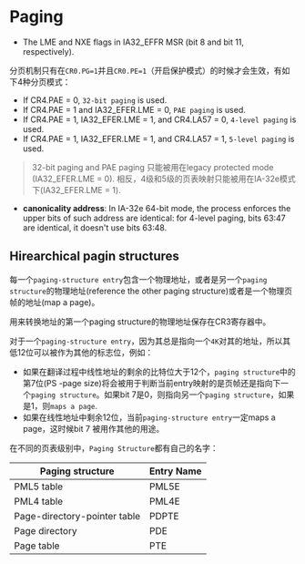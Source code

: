 # Paging

* The LME and NXE flags in IA32_EFFR MSR (bit 8 and bit 11, respectively).

分页机制只有在`CR0.PG=1`并且`CR0.PE=1`（开启保护模式）的时候才会生效，有如下4种分页模式：

* If CR4.PAE = 0, `32-bit paging` is used.
* If CR4.PAE = 1 and IA32_EFER.LME = 0, `PAE paging` is used.
* If CR4.PAE = 1, IA32_EFER.LME = 1, and CR4.LA57 = 0, `4-level paging` is used.
* If CR4.PAE = 1, IA32_EFER.LME = 1, and CR4.LA57 = 1, `5-level paging` is used.

> 32-bit paging and PAE paging 只能被用在legacy protected mode (IA32_EFER.LME = 0).  相反，4级和5级的页表映射只能被用在IA-32e模式下(IA32_EFER.LME = 1).

* **canonicality address**: In IA-32e 64-bit mode, the process enforces the upper bits of such address are identical: for 4-level paging, bits 63:47 are identical, it doesn't use bits 63:48. 

## Hirearchical pagin structures

 每一个`paging-structure entry`包含一个物理地址，或者是另一个`paging structure`的物理地址(reference the other paging structure)或者是一个物理页帧的地址(map a page)。

用来转换地址的第一个paging structure的物理地址保存在CR3寄存器中。

对于一个`paging-structure entry`，因为其总是指向一个`4K`对其的地址，所以其低12位可以被作为其他的标志位，例如：

* 如果在翻译过程中线性地址的剩余的比特位大于12个，`paging structure`中的第7位(PS -page size)将会被用于判断当前entry映射的是页帧还是指向下一个`paging structure`。如果bit 7是0，则指向另一个`paging structure`，如果是1，则`maps a page`.
* 如果在线性地址中剩余12位，当前`paging-structure entry`一定maps a page，这时候bit 7 被用作其他的用途。

在不同的页表级别中，`Paging Structure`都有自己的名字：

| Paging structure             | Entry Name |
| ---------------------------- | ---------- |
| PML5 table                   | PML5E      |
| PML4 table                   | PML4E      |
| Page-directory-pointer table | PDPTE      |
| Page directory               | PDE        |
| Page table                   | PTE        |

